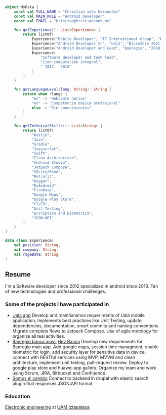```kotlin
object MyData {
    const val FULL_NAME = "Christian soto hernandez"
    const val MAIN_ROLE = "Android Developer"
    const val EMAIL = "kristian@kristianconk.me"

    fun getExperience(): List<Experience> {
        return listOf(
            Experience("Mobile Developer", "T7 International Group", "Desde Agosto 2024"),
            Experience("Android Developer Sr", "Ualá", "Diciembre 2021 - Mayo 2024"),
            Experience("Android Developer and Lead", "Banregio", "2018 - 2021"),
            Experience(
                "Software developer and tech lead",
                "Cion computación integral",
                " 2012 - 2018"
            )
        )
    }

    fun getLanguageLevel(lang: String): String {
        return when (lang) {
            "es" -> "Hablante nativo"
            "en" -> "Competencia básica profesional"
            else -> "Sin conocimientos"
        }
    }

    fun getTechnicalSkills(): List<String> {
        return listOf(
            "Kotlin",
            "Java",
            "Gradle",
            "Javascript",
            "Swift",
            "Clean Architecture",
            "Android Studio",
            "Jetpack Compose",
            "SQLite/Room",
            "Retrofit",
            "Dagger",
            "RxAndroid",
            "Firebase",
            "Google Maps",
            "Google Play Store",
            "CI/CD",
            "Unit Testing",
            "Encription and Biometrics",
            "JSON:API" 
        )
    }
}

data class Experience(
    val position: String,
    val company: String,
    val rageDate: String
)

```



## Resume

I'm a Software developer since 2012 specialized in android since 2018. Fan of new technologies and professional challenges.

### Some of the projects I have participated in

- [Uala app](https://play.google.com/store/apps/details?id=ar.com.bancar.uala) Develop and maintianance requeriments of Ualá mobile application, Implements best practices like Unit Testing, update dependencies, documentation, smart commits and naming conventions. Migrate complete flows to Jetpack Compose. Use of agile metology for organize all teal activities.
- [Banregio banca movil](https://play.google.com/store/apps/details?id=com.cloudsourceit.banregio&hl=es) [Hey Banco](https://play.google.com/store/apps/details?id=com.banregio.hey) Develop new requirements for Banregio main app. Add google maps, session time managment, enable biometric for login, add security layer for sensitive data in device, connect with RESTful services using MVP, MVVM and clean architecture, implement unit testing, pull-request review. Deploy to google play store and huawei app gallery. Organize my team and work using Scrum, JIRA, Bitbucket and Confluence.
- [Somos el cambio](https://play.google.com/store/apps/details?id=com.sec.somoselcambio) Connect to backend in drupal with elastic search plugin that responses JSON:API format

### Education

[Electronic engineering](https://cedulaprofesional.sep.gob.mx/cedula/indexAvanzada.action?idCedula=9027828&idProfesionista=9193432&token=0312163E28D3F249083D497DF3D2D52AAB300F6E) at [UAM Iztapalapa](http://www.iztapalapa.uam.mx/)
